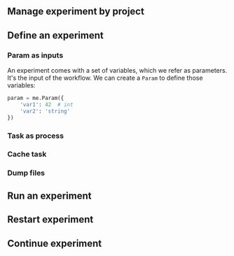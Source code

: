 
## Manage experiment by project


## Define an experiment

### Param as inputs

An experiment comes with a set of variables, which we refer as parameters. It's the input of the workflow. We can create a `Param` to define those variables:

```python
param = me.Param({
    'var1': 42  # int
    'var2': 'string'
})
```

### Task as process

### Cache task

### Dump files

## Run an experiment

## Restart experiment

## Continue experiment